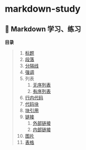 # markdown-study
:lion: Markdown 学习、练习
---
**目录**
> 1. [标题](./docs/headline.md "点击进入标题页")
> 2. [段落](./docs/paragraph.md)
> 3. [分隔线](./docs/line_between.md)
> 4. [强调](./docs/emphasize.md)
> 5. 列表
>    1. [无序列表](./docs/unordered_list.md)
>    2. [有序列表](./docs/ordered_list.md)
> 5. [行内代码](./docs/line_code.md)
> 5. [代码块](./docs/code_block.md)
> 6. [块引用]()
> 6. [链接](./docs/link.md)
>    1. [外部链接](./docs/link.md?#外部链接)
>    2. [内部链接](./docs/link.md?#内部链接)
> 7. [图片]()
> 8. [表格]()
